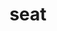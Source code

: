 ---
layout: travel&places
title: seat
emoji: seat
permalink: 💺.html
image: assets/img/3moji/seat.png
---